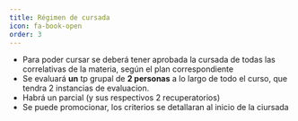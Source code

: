 ```yaml
---
title: Régimen de cursada
icon: fa-book-open
order: 3
---
```


- Para poder cursar se deberá tener aprobada la cursada de todas las correlativas de la materia, según el plan correspondiente
- Se evaluará **un** tp grupal de **2 personas** a lo largo de todo el curso, que tendra 2 instancias de evaluacion.
- Habrá un parcial (y sus respectivos 2 recuperatorios)
- Se puede promocionar, los criterios se detallaran al inicio de la ciursada

